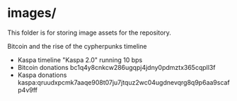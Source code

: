 # images/

This folder is for storing image assets for the repository.

Bitcoin and the rise of the cypherpunks timeline 
- Kaspa timeline "Kaspa 2.0" running 10 bps
- Bitcoin donations bc1q4y8cnkcw286ugqpj4jdny0pdmztx365cqpll3f
- Kaspa donations kaspa:qruudxpcmk7aaqe908t07ju7jtquz2wc04ugdnevqrg8q9p6aa9scafp4v9ff
